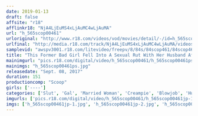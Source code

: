 ```yaml
---
date: 2019-01-13
draft: false
affsite: "r18"
afflinkr18: "NjA4LjEuMS4xLjAuMC4wLjAuMA"
url: "h_565scop00461"
urloriginal: "http://www.r18.com/videos/vod/movies/detail/-/id=h_565scop00461"
urlfinal: "http://media.r18.com/track/NjA4LjEuMS4xLjAuMC4wLjAuMA/videos/vod/movies/detail/-/id=h_565scop00461"
samplevid: "awspv3001.r18.com/litevideo/freepv/8/84s/84scop461/84scop461_dmb_w.mp4"
title: "This Former Bad Girl Fell Into A Sexual Rut With Her Husband After Giving Birth, So She Called Her Old Classmate With The Big Dick That She Used To Bully And Forced Him To Fuck Her Raw Until She Came First Before Letting Him Creampie!"
mainimgurl: "pics.r18.com/digital/video/h_565scop00461/h_565scop00461ps.jpg"
mainimgs: "h_565scop00461ps.jpg"
releasedate: "Sept. 08, 2017"
duration: 151
productioncomp: "Scoop"
girls: ['----']
categories: ['Slut', 'Gal', 'Married Woman', 'Creampie', 'Blowjob', 'Huge Dick - Large Dick', 'Hi-Def']
imgurls: ['pics.r18.com/digital/video/h_565scop00461/h_565scop00461jp-1.jpg', 'pics.r18.com/digital/video/h_565scop00461/h_565scop00461jp-2.jpg', 'pics.r18.com/digital/video/h_565scop00461/h_565scop00461jp-3.jpg', 'pics.r18.com/digital/video/h_565scop00461/h_565scop00461jp-4.jpg', 'pics.r18.com/digital/video/h_565scop00461/h_565scop00461jp-5.jpg', 'pics.r18.com/digital/video/h_565scop00461/h_565scop00461jp-6.jpg', 'pics.r18.com/digital/video/h_565scop00461/h_565scop00461jp-7.jpg', 'pics.r18.com/digital/video/h_565scop00461/h_565scop00461jp-8.jpg', 'pics.r18.com/digital/video/h_565scop00461/h_565scop00461jp-9.jpg', 'pics.r18.com/digital/video/h_565scop00461/h_565scop00461jp-10.jpg', 'pics.r18.com/digital/video/h_565scop00461/h_565scop00461jp-11.jpg', 'pics.r18.com/digital/video/h_565scop00461/h_565scop00461jp-12.jpg', 'pics.r18.com/digital/video/h_565scop00461/h_565scop00461jp-13.jpg', 'pics.r18.com/digital/video/h_565scop00461/h_565scop00461jp-14.jpg', 'pics.r18.com/digital/video/h_565scop00461/h_565scop00461jp-15.jpg', 'pics.r18.com/digital/video/h_565scop00461/h_565scop00461jp-16.jpg', 'pics.r18.com/digital/video/h_565scop00461/h_565scop00461jp-17.jpg', 'pics.r18.com/digital/video/h_565scop00461/h_565scop00461jp-18.jpg', 'pics.r18.com/digital/video/h_565scop00461/h_565scop00461jp-19.jpg', 'pics.r18.com/digital/video/h_565scop00461/h_565scop00461jp-20.jpg']
imgs: ['h_565scop00461jp-1.jpg', 'h_565scop00461jp-2.jpg', 'h_565scop00461jp-3.jpg', 'h_565scop00461jp-4.jpg', 'h_565scop00461jp-5.jpg', 'h_565scop00461jp-6.jpg', 'h_565scop00461jp-7.jpg', 'h_565scop00461jp-8.jpg', 'h_565scop00461jp-9.jpg', 'h_565scop00461jp-10.jpg', 'h_565scop00461jp-11.jpg', 'h_565scop00461jp-12.jpg', 'h_565scop00461jp-13.jpg', 'h_565scop00461jp-14.jpg', 'h_565scop00461jp-15.jpg', 'h_565scop00461jp-16.jpg', 'h_565scop00461jp-17.jpg', 'h_565scop00461jp-18.jpg', 'h_565scop00461jp-19.jpg', 'h_565scop00461jp-20.jpg']
---
```

